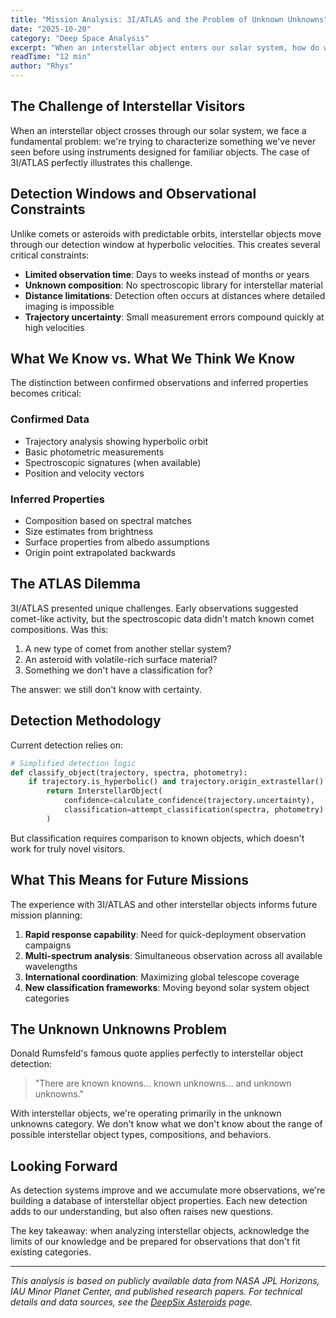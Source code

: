 ```yaml
---
title: "Mission Analysis: 3I/ATLAS and the Problem of Unknown Unknowns"
date: "2025-10-20"
category: "Deep Space Analysis"
excerpt: "When an interstellar object enters our solar system, how do we know what we're really looking at? An analysis of detection challenges and observational constraints."
readTime: "12 min"
author: "Rhys"
---
```


## The Challenge of Interstellar Visitors

When an interstellar object crosses through our solar system, we face a fundamental problem: we're trying to characterize something we've never seen before using instruments designed for familiar objects. The case of 3I/ATLAS perfectly illustrates this challenge.

## Detection Windows and Observational Constraints

Unlike comets or asteroids with predictable orbits, interstellar objects move through our detection window at hyperbolic velocities. This creates several critical constraints:

- **Limited observation time**: Days to weeks instead of months or years
- **Unknown composition**: No spectroscopic library for interstellar material
- **Distance limitations**: Detection often occurs at distances where detailed imaging is impossible
- **Trajectory uncertainty**: Small measurement errors compound quickly at high velocities

## What We Know vs. What We Think We Know

The distinction between confirmed observations and inferred properties becomes critical:

### Confirmed Data
- Trajectory analysis showing hyperbolic orbit
- Basic photometric measurements
- Spectroscopic signatures (when available)
- Position and velocity vectors

### Inferred Properties
- Composition based on spectral matches
- Size estimates from brightness
- Surface properties from albedo assumptions
- Origin point extrapolated backwards

## The ATLAS Dilemma

3I/ATLAS presented unique challenges. Early observations suggested comet-like activity, but the spectroscopic data didn't match known comet compositions. Was this:

1. A new type of comet from another stellar system?
2. An asteroid with volatile-rich surface material?
3. Something we don't have a classification for?

The answer: we still don't know with certainty.

## Detection Methodology

Current detection relies on:

```python
# Simplified detection logic
def classify_object(trajectory, spectra, photometry):
    if trajectory.is_hyperbolic() and trajectory.origin_extrastellar():
        return InterstellarObject(
            confidence=calculate_confidence(trajectory.uncertainty),
            classification=attempt_classification(spectra, photometry)
        )
```

But classification requires comparison to known objects, which doesn't work for truly novel visitors.

## What This Means for Future Missions

The experience with 3I/ATLAS and other interstellar objects informs future mission planning:

1. **Rapid response capability**: Need for quick-deployment observation campaigns
2. **Multi-spectrum analysis**: Simultaneous observation across all available wavelengths
3. **International coordination**: Maximizing global telescope coverage
4. **New classification frameworks**: Moving beyond solar system object categories

## The Unknown Unknowns Problem

Donald Rumsfeld's famous quote applies perfectly to interstellar object detection:

> "There are known knowns... known unknowns... and unknown unknowns."

With interstellar objects, we're operating primarily in the unknown unknowns category. We don't know what we don't know about the range of possible interstellar object types, compositions, and behaviors.

## Looking Forward

As detection systems improve and we accumulate more observations, we're building a database of interstellar object properties. Each new detection adds to our understanding, but also often raises new questions.

The key takeaway: when analyzing interstellar objects, acknowledge the limits of our knowledge and be prepared for observations that don't fit existing categories.

---

*This analysis is based on publicly available data from NASA JPL Horizons, IAU Minor Planet Center, and published research papers. For technical details and data sources, see the [DeepSix Asteroids](/asteroids) page.*
